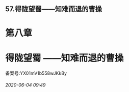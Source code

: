 ## 57.得陇望蜀——知难而退的曹操
第八章
===


得陇望蜀
 ——知难而退的曹操
===============


备案号:YX01mV1b558wJKkBy


###### 2020-06-04 09:49
